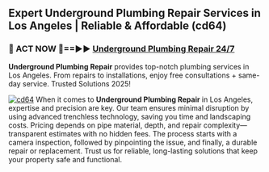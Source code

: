 ## Expert Underground Plumbing Repair Services in Los Angeles | Reliable & Affordable (cd64)  

<h3>🚿 ACT NOW 🌟==►► <a href="https://tinyurl.com/2ne6vx2x" rel="nofollow">Underground Plumbing Repair 24/7</a></h3>

**Underground Plumbing Repair** provides top-notch plumbing services in Los Angeles. From repairs to installations, enjoy free consultations + same-day service. Trusted Solutions 2025!

[![cd64](https://i.imgur.com/4PFF4AK.jpeg)](https://tinyurl.com/2ne6vx2x)
When it comes to **Underground Plumbing Repair** in Los Angeles, expertise and precision are key. Our team ensures minimal disruption by using advanced trenchless technology, saving you time and landscaping costs. Pricing depends on pipe material, depth, and repair complexity—transparent estimates with no hidden fees. The process starts with a camera inspection, followed by pinpointing the issue, and finally, a durable repair or replacement. Trust us for reliable, long-lasting solutions that keep your property safe and functional.